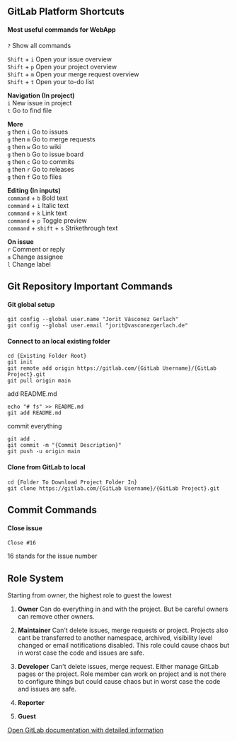 ## GitLab Platform Shortcuts

#### Most useful commands for WebApp
`?` Show all commands

`Shift` + `i` Open your issue overview\
`Shift` + `p` Open your project overview\
`Shift` + `m` Open your merge request overview\
`Shift` + `t` Open your to-do list

**Navigation (In project)**\
`i` New issue in project\
`t` Go to find file

**More**\
`g` then `i` Go to issues\
`g` then `m` Go to merge requests\
`g` then `w` Go to wiki\
`g` then `b` Go to issue board\
`g` then `c` Go to commits\
`g` then `r` Go to releases\
`g` then `f` Go to files

**Editing (In inputs)**\
`command` + `b` Bold text\
`command` + `i` Italic text\
`command` + `k` Link text\
`command` + `p` Toggle preview\
`command` + `shift` + `s` Strikethrough text

**On issue**\
`r` Comment or reply\
`a` Change assignee\
`l` Change label

## Git Repository Important Commands

#### Git global setup
```
git config --global user.name "Jorit Vásconez Gerlach"
git config --global user.email "jorit@vasconezgerlach.de"
```
#### Connect to an local existing folder
```
cd {Existing Folder Root}
git init
git remote add origin https://gitlab.com/{GitLab Username}/{GitLab Project}.git
git pull origin main
```
add README.md
```
echo "# fs" >> README.md 
git add README.md
```
commit everything
```
git add .
git commit -m "{Commit Description}"
git push -u origin main
```
#### Clone from GitLab to local
```
cd {Folder To Download Project Folder In}
git clone https://gitlab.com/{GitLab Username}/{GitLab Project}.git
```

## Commit Commands
#### Close issue
```
Close #16
```
16 stands for the issue number

## Role System

Starting from owner, the highest role to guest the lowest

1. **Owner**
   Can do everything in and with the project. But be careful owners can remove other owners.

2. **Maintainer**
   Can't delete issues, merge requests or project. Projects also cant be transferred to another namespace, archived, visibility level changed or email notifications disabled. This role could cause chaos but in worst case the code and issues are safe.

3. **Developer**
   Can't delete issues, merge request. Either manage GitLab pages or the project. Role member can work on project and is not there to configure things but could cause chaos but in worst case the code and issues are safe.

4. **Reporter**
   

5. **Guest**

[Open GitLab documentation with detailed information](https://docs.gitlab.com/ee/user/permissions.html#project-members-permissions)

